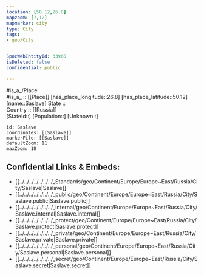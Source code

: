 ```yaml
---
location: [50.12,26.8] 
mapzoom: [7,12] 
mapmarker: city 
type: City
tags:
- geo/City


SpocWebEntityId: 33966
isDeleted: false
confidential: public

---
```

#is_a_/Place  
#is_a_ :: [[Place]] 
[has_place_longitude::26.8] 
[has_place_latitude::50.12] 
[name::Saslave] 
State ::  
Country :: [[Russia]]  
[StateId::] 
[Population::] 
[Unknown::] 


```leaflet
id: Saslave
coordinates: [[Saslave]] 
markerFile: [[Saslave]] 
defaultZoom: 11 
maxZoom: 18
```


## Confidential Links & Embeds: 
- [[../../../../../../../_Standards/geo/Continent/Europe/Europe~East/Russia/City/Saslave|Saslave]] 
- [[../../../../../../../_public/geo/Continent/Europe/Europe~East/Russia/City/Saslave.public|Saslave.public]] 
- [[../../../../../../../_internal/geo/Continent/Europe/Europe~East/Russia/City/Saslave.internal|Saslave.internal]] 
- [[../../../../../../../_protect/geo/Continent/Europe/Europe~East/Russia/City/Saslave.protect|Saslave.protect]] 
- [[../../../../../../../_private/geo/Continent/Europe/Europe~East/Russia/City/Saslave.private|Saslave.private]] 
- [[../../../../../../../_personal/geo/Continent/Europe/Europe~East/Russia/City/Saslave.personal|Saslave.personal]] 
- [[../../../../../../../_secret/geo/Continent/Europe/Europe~East/Russia/City/Saslave.secret|Saslave.secret]] 
